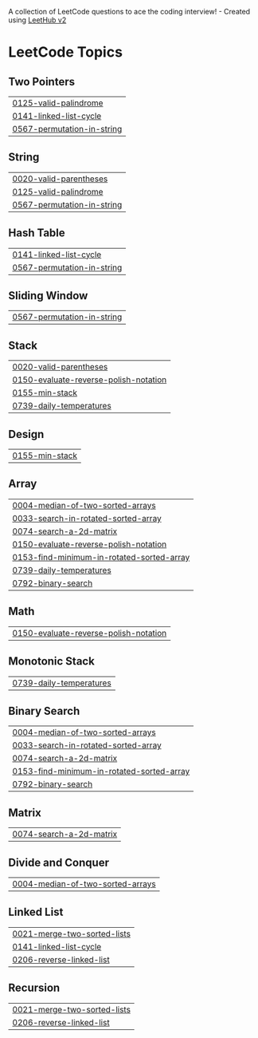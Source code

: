 A collection of LeetCode questions to ace the coding interview! - Created using [LeetHub v2](https://github.com/arunbhardwaj/LeetHub-2.0)
<!---LeetCode Topics Start-->
# LeetCode Topics
## Two Pointers
|  |
| ------- |
| [0125-valid-palindrome](https://github.com/Nibhi16/leetcode/tree/master/0125-valid-palindrome) |
| [0141-linked-list-cycle](https://github.com/Nibhi16/leetcode/tree/master/0141-linked-list-cycle) |
| [0567-permutation-in-string](https://github.com/Nibhi16/leetcode/tree/master/0567-permutation-in-string) |
## String
|  |
| ------- |
| [0020-valid-parentheses](https://github.com/Nibhi16/leetcode/tree/master/0020-valid-parentheses) |
| [0125-valid-palindrome](https://github.com/Nibhi16/leetcode/tree/master/0125-valid-palindrome) |
| [0567-permutation-in-string](https://github.com/Nibhi16/leetcode/tree/master/0567-permutation-in-string) |
## Hash Table
|  |
| ------- |
| [0141-linked-list-cycle](https://github.com/Nibhi16/leetcode/tree/master/0141-linked-list-cycle) |
| [0567-permutation-in-string](https://github.com/Nibhi16/leetcode/tree/master/0567-permutation-in-string) |
## Sliding Window
|  |
| ------- |
| [0567-permutation-in-string](https://github.com/Nibhi16/leetcode/tree/master/0567-permutation-in-string) |
## Stack
|  |
| ------- |
| [0020-valid-parentheses](https://github.com/Nibhi16/leetcode/tree/master/0020-valid-parentheses) |
| [0150-evaluate-reverse-polish-notation](https://github.com/Nibhi16/leetcode/tree/master/0150-evaluate-reverse-polish-notation) |
| [0155-min-stack](https://github.com/Nibhi16/leetcode/tree/master/0155-min-stack) |
| [0739-daily-temperatures](https://github.com/Nibhi16/leetcode/tree/master/0739-daily-temperatures) |
## Design
|  |
| ------- |
| [0155-min-stack](https://github.com/Nibhi16/leetcode/tree/master/0155-min-stack) |
## Array
|  |
| ------- |
| [0004-median-of-two-sorted-arrays](https://github.com/Nibhi16/leetcode/tree/master/0004-median-of-two-sorted-arrays) |
| [0033-search-in-rotated-sorted-array](https://github.com/Nibhi16/leetcode/tree/master/0033-search-in-rotated-sorted-array) |
| [0074-search-a-2d-matrix](https://github.com/Nibhi16/leetcode/tree/master/0074-search-a-2d-matrix) |
| [0150-evaluate-reverse-polish-notation](https://github.com/Nibhi16/leetcode/tree/master/0150-evaluate-reverse-polish-notation) |
| [0153-find-minimum-in-rotated-sorted-array](https://github.com/Nibhi16/leetcode/tree/master/0153-find-minimum-in-rotated-sorted-array) |
| [0739-daily-temperatures](https://github.com/Nibhi16/leetcode/tree/master/0739-daily-temperatures) |
| [0792-binary-search](https://github.com/Nibhi16/leetcode/tree/master/0792-binary-search) |
## Math
|  |
| ------- |
| [0150-evaluate-reverse-polish-notation](https://github.com/Nibhi16/leetcode/tree/master/0150-evaluate-reverse-polish-notation) |
## Monotonic Stack
|  |
| ------- |
| [0739-daily-temperatures](https://github.com/Nibhi16/leetcode/tree/master/0739-daily-temperatures) |
## Binary Search
|  |
| ------- |
| [0004-median-of-two-sorted-arrays](https://github.com/Nibhi16/leetcode/tree/master/0004-median-of-two-sorted-arrays) |
| [0033-search-in-rotated-sorted-array](https://github.com/Nibhi16/leetcode/tree/master/0033-search-in-rotated-sorted-array) |
| [0074-search-a-2d-matrix](https://github.com/Nibhi16/leetcode/tree/master/0074-search-a-2d-matrix) |
| [0153-find-minimum-in-rotated-sorted-array](https://github.com/Nibhi16/leetcode/tree/master/0153-find-minimum-in-rotated-sorted-array) |
| [0792-binary-search](https://github.com/Nibhi16/leetcode/tree/master/0792-binary-search) |
## Matrix
|  |
| ------- |
| [0074-search-a-2d-matrix](https://github.com/Nibhi16/leetcode/tree/master/0074-search-a-2d-matrix) |
## Divide and Conquer
|  |
| ------- |
| [0004-median-of-two-sorted-arrays](https://github.com/Nibhi16/leetcode/tree/master/0004-median-of-two-sorted-arrays) |
## Linked List
|  |
| ------- |
| [0021-merge-two-sorted-lists](https://github.com/Nibhi16/leetcode/tree/master/0021-merge-two-sorted-lists) |
| [0141-linked-list-cycle](https://github.com/Nibhi16/leetcode/tree/master/0141-linked-list-cycle) |
| [0206-reverse-linked-list](https://github.com/Nibhi16/leetcode/tree/master/0206-reverse-linked-list) |
## Recursion
|  |
| ------- |
| [0021-merge-two-sorted-lists](https://github.com/Nibhi16/leetcode/tree/master/0021-merge-two-sorted-lists) |
| [0206-reverse-linked-list](https://github.com/Nibhi16/leetcode/tree/master/0206-reverse-linked-list) |
<!---LeetCode Topics End-->